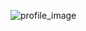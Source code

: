 ![profile_image](https://user-images.githubusercontent.com/101904258/167916445-fefacef2-6976-4911-a1e2-67215a936b27.png)
